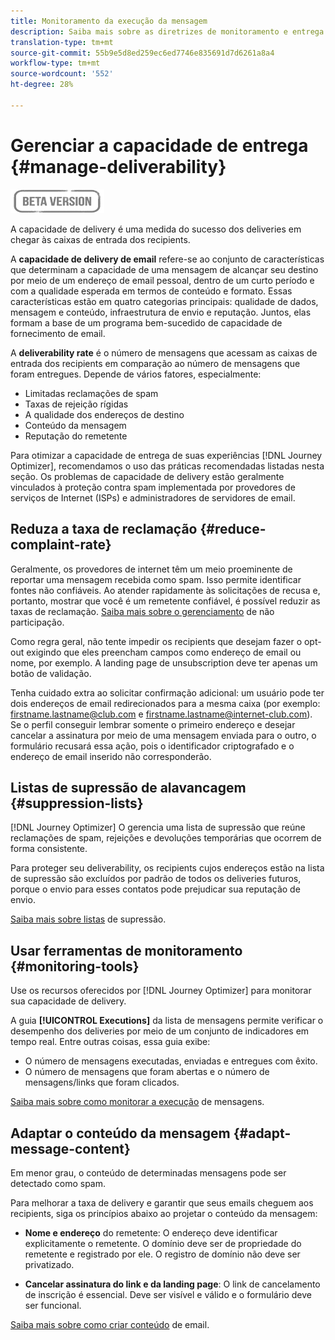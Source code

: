 ```yaml
---
title: Monitoramento da execução da mensagem
description: Saiba mais sobre as diretrizes de monitoramento e entrega
translation-type: tm+mt
source-git-commit: 55b9e5d8ed259ec6ed7746e835691d7d6261a8a4
workflow-type: tm+mt
source-wordcount: '552'
ht-degree: 28%

---
```


# Gerenciar a capacidade de entrega {#manage-deliverability}

![](assets/do-not-localize/badge.png)

A capacidade de delivery é uma medida do sucesso dos deliveries em chegar às caixas de entrada dos recipients.

A **capacidade de delivery de email** refere-se ao conjunto de características que determinam a capacidade de uma mensagem de alcançar seu destino por meio de um endereço de email pessoal, dentro de um curto período e com a qualidade esperada em termos de conteúdo e formato. Essas características estão em quatro categorias principais: qualidade de dados, mensagem e conteúdo, infraestrutura de envio e reputação. Juntos, elas formam a base de um programa bem-sucedido de capacidade de fornecimento de email.

A **deliverability rate** é o número de mensagens que acessam as caixas de entrada dos recipients em comparação ao número de mensagens que foram entregues. Depende de vários fatores, especialmente:

* Limitadas reclamações de spam
* Taxas de rejeição rígidas
* A qualidade dos endereços de destino
* Conteúdo da mensagem
* Reputação do remetente

Para otimizar a capacidade de entrega de suas experiências [!DNL Journey Optimizer], recomendamos o uso das práticas recomendadas listadas nesta seção. Os problemas de capacidade de delivery estão geralmente vinculados à proteção contra spam implementada por provedores de serviços de Internet (ISPs) e administradores de servidores de email.

## Reduza a taxa de reclamação {#reduce-complaint-rate}

Geralmente, os provedores de internet têm um meio proeminente de reportar uma mensagem recebida como spam. Isso permite identificar fontes não confiáveis. Ao atender rapidamente às solicitações de recusa e, portanto, mostrar que você é um remetente confiável, é possível reduzir as taxas de reclamação. [Saiba mais sobre o gerenciamento](consent.md#opt-out-management) de não participação.

Como regra geral, não tente impedir os recipients que desejam fazer o opt-out exigindo que eles preencham campos como endereço de email ou nome, por exemplo. A landing page de unsubscription deve ter apenas um botão de validação.

Tenha cuidado extra ao solicitar confirmação adicional: um usuário pode ter dois endereços de email redirecionados para a mesma caixa (por exemplo: firstname.lastname@club.com e firstname.lastname@internet-club.com). Se o perfil conseguir lembrar somente o primeiro endereço e desejar cancelar a assinatura por meio de uma mensagem enviada para o outro, o formulário recusará essa ação, pois o identificador criptografado e o endereço de email inserido não corresponderão.

## Listas de supressão de alavancagem {#suppression-lists}

[!DNL Journey Optimizer] O gerencia uma lista de supressão que reúne reclamações de spam, rejeições e devoluções temporárias que ocorrem de forma consistente.

Para proteger seu deliverability, os recipients cujos endereços estão na lista de supressão são excluídos por padrão de todos os deliveries futuros, porque o envio para esses contatos pode prejudicar sua reputação de envio.

[Saiba mais sobre listas](suppression-lists.md) de supressão.

## Usar ferramentas de monitoramento {#monitoring-tools}

Use os recursos oferecidos por [!DNL Journey Optimizer] para monitorar sua capacidade de delivery.

A guia **[!UICONTROL Executions]** da lista de mensagens permite verificar o desempenho dos deliveries por meio de um conjunto de indicadores em tempo real. Entre outras coisas, essa guia exibe:
* O número de mensagens executadas, enviadas e entregues com êxito.
* O número de mensagens que foram abertas e o número de mensagens/links que foram clicados.

[Saiba mais sobre como monitorar a execução](message-monitoring.md) de mensagens.

## Adaptar o conteúdo da mensagem {#adapt-message-content}

Em menor grau, o conteúdo de determinadas mensagens pode ser detectado como spam.

<!--The use of certain words or of exclamation points in the subject line and within the messages can be read as signs of spam.

Spammers are also known to replace text with images to stop offending text from being analyzed automatically by anti-spam filters. In response to this, a message (in HTML format) with a high proportion of images, or images as attachments, may end up being blocked.-->

Para melhorar a taxa de delivery e garantir que seus emails cheguem aos recipients, siga os princípios abaixo ao projetar o conteúdo da mensagem:

* **Nome e endereço** do remetente: O endereço deve identificar explicitamente o remetente. O domínio deve ser de propriedade do remetente e registrado por ele. O registro de domínio não deve ser privatizado.

<!--* **Subject**: Avoid excessive capitalization and punctuation, and words that are frequently used by spammers ("Win", "Free", etc.).
* **Personalize your email**: Personalizing the email increases the chances of your message being opened.
* **Images and text**: Respect a decent text/image ratio (for example 60% text and 40% images).-->
* **Cancelar assinatura do link e da landing page**: O link de cancelamento de inscrição é essencial. Deve ser visível e válido e o formulário deve ser funcional.

<!--**Use tools** offered by Journey Optimizer to optimize the content of your email (delivery analysis, anti-spam analysis).-->

[Saiba mais sobre como criar conteúdo](design-emails.md) de email.
